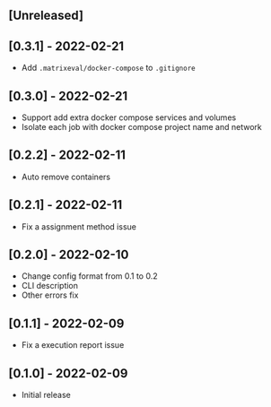 ## [Unreleased]

## [0.3.1] - 2022-02-21

- Add `.matrixeval/docker-compose` to `.gitignore`

## [0.3.0] - 2022-02-21

- Support add extra docker compose services and volumes
- Isolate each job with docker compose project name and network

## [0.2.2] - 2022-02-11

- Auto remove containers

## [0.2.1] - 2022-02-11

- Fix a assignment method issue

## [0.2.0] - 2022-02-10

- Change config format from 0.1 to 0.2
- CLI description
- Other errors fix

## [0.1.1] - 2022-02-09

- Fix a execution report issue

## [0.1.0] - 2022-02-09

- Initial release
